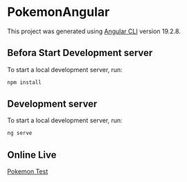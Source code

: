 # PokemonAngular

This project was generated using [Angular CLI](https://github.com/angular/angular-cli) version 19.2.8.

## Befora Start Development server

To start a local development server, run:

```bash
npm install
```

## Development server

To start a local development server, run:

```bash
ng serve
```

## Online Live

[Pokemon Test](https://angular-pokemon-nu.vercel.app/)
